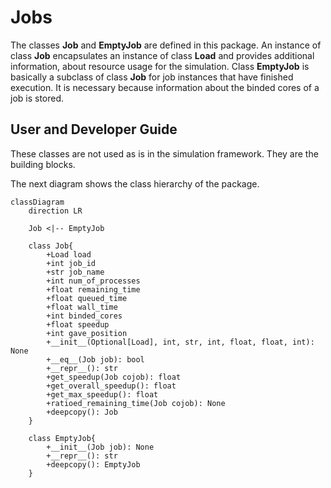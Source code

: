 # Jobs

The classes **Job** and **EmptyJob** are defined in this package. An instance of
class **Job** encapsulates an instance of class **Load** and provides additional
information, about resource usage for the simulation. Class **EmptyJob** is
basically a subclass of class **Job** for job instances that have finished
execution. It is necessary because information about the binded cores of a job
is stored.

## User and Developer Guide

These classes are not used as is in the simulation framework. They are the
building blocks.

The next diagram shows the class hierarchy of the package.

```mermaid
classDiagram
    direction LR

    Job <|-- EmptyJob

    class Job{
        +Load load
        +int job_id
        +str job_name
        +int num_of_processes
        +float remaining_time
        +float queued_time
        +float wall_time
        +int binded_cores
        +float speedup
        +int gave_position
        +__init__(Optional[Load], int, str, int, float, float, int): None
        +__eq__(Job job): bool
        +__repr__(): str
        +get_speedup(Job cojob): float
        +get_overall_speedup(): float
        +get_max_speedup(): float
        +ratioed_remaining_time(Job cojob): None
        +deepcopy(): Job
    }

    class EmptyJob{
        +__init__(Job job): None
        +__repr__(): str
        +deepcopy(): EmptyJob
    }
```
